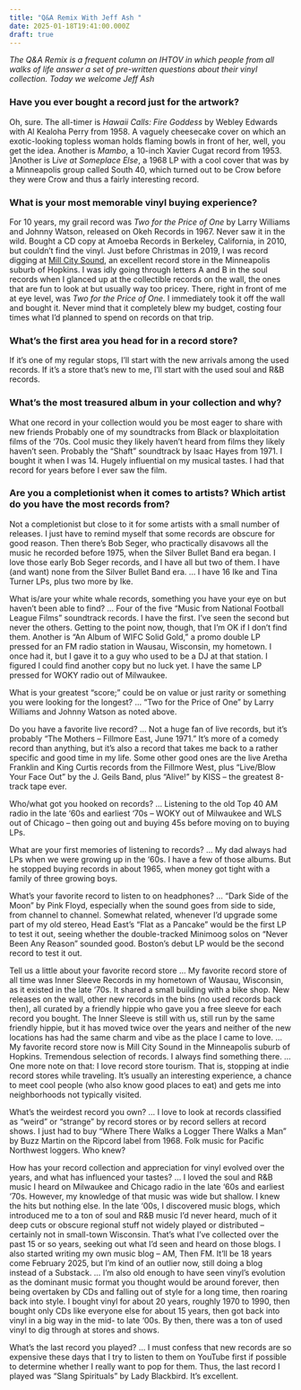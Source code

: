 ```yaml
---
title: "Q&A Remix With Jeff Ash "
date: 2025-01-18T19:41:00.000Z
draft: true
---
```

*The Q&A Remix is a frequent column on IHTOV in which people from all walks of life answer a set of pre-written questions about their vinyl collection. Today we welcome Jeff Ash*

### Have you ever bought a record just for the artwork?

 Oh, sure. The all-timer is *Hawaii Calls: Fire Goddess* by Webley Edwards with Al Kealoha Perry from 1958. A vaguely cheesecake cover on which an exotic-looking topless woman holds flaming bowls in front of her, well, you get the idea. Another is *Mambo*, a 10-inch Xavier Cugat record from 1953. ]Another is L*ive at Someplace Else*, a 1968 LP with a cool cover that was by a Minneapolis group called South 40, which turned out to be Crow before they were Crow and thus a fairly interesting record.

### What is your most memorable vinyl buying experience?

 For 10 years, my grail record was *Two for the Price of One* by Larry Williams and Johnny Watson, released on Okeh Records in 1967. Never saw it in the wild. Bought a CD copy at Amoeba Records in Berkeley, California, in 2010, but couldn’t find the vinyl. Just before Christmas in 2019, I was record digging at [Mill City Sound](https://www.millcitysound.com/), an excellent record store in the Minneapolis suburb of Hopkins. I was idly going through letters A and B in the soul records when I glanced up at the collectible records on the wall, the ones that are fun to look at but usually way too pricey. There, right in front of me at eye level, was *Two for the Price of One.* I immediately took it off the wall and bought it. Never mind that it completely blew my budget, costing four times what I’d planned to spend on records on that trip.

### What’s the first area you head for in a record store?

If it’s one of my regular stops, I’ll start with the new arrivals among the used records. If it’s a store that’s new to me, I’ll start with the used soul and R&B records.

### What’s the most treasured album in your collection and why?

What one record in your collection would you be most eager to share with new friends Probably one of my soundtracks from Black or blaxploitation films of the ‘70s. Cool music they likely haven’t heard from films they likely haven’t seen. Probably the “Shaft” soundtrack by Isaac Hayes from 1971. I bought it when I was 14. Hugely influential on my musical tastes. I had that record for years before I ever saw the film.

###  Are you a completionist when it comes to artists? Which artist do you have the most records from? 

 Not a completionist but close to it for some artists with a small number of releases. I just have to remind myself that some records are obscure for good reason. Then there’s Bob Seger, who practically disavows all the music he recorded before 1975, when the Silver Bullet Band era began. I love those early Bob Seger records, and I have all but two of them. I have (and want) none from the Silver Bullet Band era. … I have 16 Ike and Tina Turner LPs, plus two more by Ike.

What is/are your white whale records, something you have your eye on but haven’t been able to find? … Four of the five “Music from National Football League Films” soundtrack records. I have the first. I’ve seen the second but never the others. Getting to the point now, though, that I’m OK if I don’t find them. Another is “An Album of WIFC Solid Gold,” a promo double LP pressed for an FM radio station in Wausau, Wisconsin, my hometown. I once had it, but I gave it to a guy who used to be a DJ at that station. I figured I could find another copy but no luck yet. I have the same LP pressed for WOKY radio out of Milwaukee.

What is your greatest “score;” could be on value or just rarity or something you were looking for the longest? … “Two for the Price of One” by Larry Williams and Johnny Watson as noted above.

Do you have a favorite live record? … Not a huge fan of live records, but it’s probably “The Mothers – Fillmore East, June 1971.” It’s more of a comedy record than anything, but it’s also a record that takes me back to a rather specific and good time in my life. Some other good ones are the live Aretha Franklin and King Curtis records from the Fillmore West, plus “Live/Blow Your Face Out” by the J. Geils Band, plus “Alive!” by KISS – the greatest 8-track tape ever.

Who/what got you hooked on records? … Listening to the old Top 40 AM radio in the late ‘60s and earliest ‘70s – WOKY out of Milwaukee and WLS out of Chicago – then going out and buying 45s before moving on to buying LPs.

What are your first memories of listening to records? … My dad always had LPs when we were growing up in the ‘60s. I have a few of those albums. But he stopped buying records in about 1965, when money got tight with a family of three growing boys.

What’s your favorite record to listen to on headphones? … “Dark Side of the Moon” by Pink Floyd, especially when the sound goes from side to side, from channel to channel. Somewhat related, whenever I’d upgrade some part of my old stereo, Head East’s “Flat as a Pancake” would be the first LP to test it out, seeing whether the double-tracked Minimoog solos on “Never Been Any Reason” sounded good. Boston’s debut LP would be the second record to test it out.

Tell us a little about your favorite record store … My favorite record store of all time was Inner Sleeve Records in my hometown of Wausau, Wisconsin, as it existed in the late ‘70s. It shared a small building with a bike shop. New releases on the wall, other new records in the bins (no used records back then), all curated by a friendly hippie who gave you a free sleeve for each record you bought. The Inner Sleeve is still with us, still run by the same friendly hippie, but it has moved twice over the years and neither of the new locations has had the same charm and vibe as the place I came to love. … My favorite record store now is Mill City Sound in the Minneapolis suburb of Hopkins. Tremendous selection of records. I always find something there. … One more note on that: I love record store tourism. That is, stopping at indie record stores while traveling. It’s usually an interesting experience, a chance to meet cool people (who also know good places to eat) and gets me into neighborhoods not typically visited.

What’s the weirdest record you own? … I love to look at records classified as “weird” or “strange” by record stores or by record sellers at record shows. I just had to buy “Where There Walks a Logger There Walks a Man” by Buzz Martin on the Ripcord label from 1968. Folk music for Pacific Northwest loggers. Who knew?

How has your record collection and appreciation for vinyl evolved over the years, and what has influenced your tastes? … I loved the soul and R&B music I heard on Milwaukee and Chicago radio in the late ‘60s and earliest ‘70s. However, my knowledge of that music was wide but shallow. I knew the hits but nothing else. In the late ‘00s, I discovered music blogs, which introduced me to a ton of soul and R&B music I’d never heard, much of it deep cuts or obscure regional stuff not widely played or distributed – certainly not in small-town Wisconsin. That’s what I’ve collected over the past 15 or so years, seeking out what I’d seen and heard on those blogs. I also started writing my own music blog – AM, Then FM. It’ll be 18 years come February 2025, but I’m kind of an outlier now, still doing a blog instead of a Substack. … I’m also old enough to have seen vinyl’s evolution as the dominant music format you thought would be around forever, then being overtaken by CDs and falling out of style for a long time, then roaring back into style. I bought vinyl for about 20 years, roughly 1970 to 1990, then bought only CDs like everyone else for about 15 years, then got back into vinyl in a big way in the mid- to late ‘00s. By then, there was a ton of used vinyl to dig through at stores and shows.

What’s the last record you played? … I must confess that new records are so expensive these days that I try to listen to them on YouTube first if possible to determine whether I really want to pop for them. Thus, the last record I played was “Slang Spirituals” by Lady Blackbird. It’s excellent.
